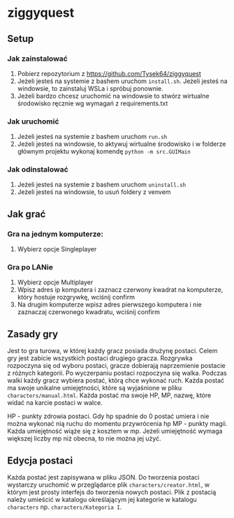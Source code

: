 # ziggyquest

## Setup
### Jak zainstalować
1. Pobierz repozytorium z https://github.com/Tysek64/ziggyquest
2. Jeżeli jesteś na systemie z bashem uruchom `install.sh`. Jeżeli jesteś na windowsie, to zainstaluj WSLa i spróbuj ponownie.
3. Jeżeli bardzo chcesz uruchomić na windowsie to stwórz wirtualne środowisko ręcznie wg wymagań z requirements.txt

### Jak uruchomić
1. Jeżeli jesteś na systemie z bashem uruchom `run.sh`
2. Jeżeli jesteś na windowsie, to aktywuj wirtualne środowisko i w folderze głównym projektu wykonaj komendę `python -m src.GUIMain`

### Jak odinstalować
1. Jeżeli jesteś na systemie z bashem uruchom `uninstall.sh`
2. Jeżeli jesteś na windowsie, to usuń foldery z venvem

## Jak grać
### Gra na jednym komputerze:
1. Wybierz opcje Singleplayer

### Gra po LANie
1. Wybierz opcje Multiplayer
2. Wpisz adres ip komputera i zaznacz czerwony kwadrat na komputerze, który hostuje rozgrywkę, wciśnij confirm
3. Na drugim komputerze wpisz adres pierwszego komputera i nie zaznaczaj czerwonego kwadratu, wciśnij confirm

## Zasady gry
Jest to gra turowa, w której każdy gracz posiada drużynę postaci. Celem gry jest zabicie wszystkich postaci drugiego gracza.
Rozgrywka rozpoczyna się od wyboru postaci, gracze dobierają naprzemienie postacie z różnych kategorii. Po wyczerpaniu
postaci rozpoczyna się walka.
Podczas walki każdy gracz wybiera postać, którą chce wykonać ruch. Każda postać ma swoje unikalne umiejętności, które są
wyjaśnione w pliku `characters/manual.html`. Każda postać ma swoje HP, MP, nazwę, które widać na karcie postaci w walce.

HP - punkty zdrowia postaci. Gdy hp spadnie do 0 postać umiera i nie można wykonać nią ruchu do momentu przywrócenia hp
MP - punkty magii. Każda umiejętność wiąże się z kosztem w mp. Jeżeli umiejętność wymaga większej liczby mp niż obecna, to
nie można jej użyć.

## Edycja postaci
Każda postać jest zapisywana w pliku JSON. Do tworzenia postaci wystarczy uruchomić w przeglądarce plik `characters/creator.html`,
w którym jest prosty interfejs do tworzenia nowych postaci. Plik z postacią należy umieścić w katalogu określającym jej kategorie
w katalogu `characters` np. `characters/Kategoria I`.
